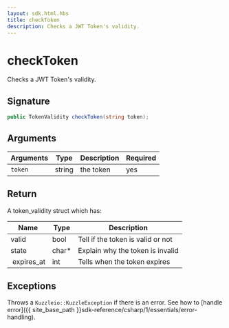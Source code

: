 ```yaml
---
layout: sdk.html.hbs
title: checkToken
description: Checks a JWT Token's validity.
---
```


# checkToken

Checks a JWT Token's validity.

## Signature

```csharp
public TokenValidity checkToken(string token);
```

## Arguments

| Arguments    | Type    | Description | Required
|--------------|---------|-------------|----------
| `token`      | string  | the token   | yes

## Return

A token_validity struct which has:

| Name                | Type     | Description                        
| ------------------- | -------- | -----------------------------------
| valid               | bool     | Tell if the token is valid or not
| state               | char\*   | Explain why the token is invalid
| expires_at          | int      | Tells when the token expires

## Exceptions

Throws a `Kuzzleio::KuzzleException` if there is an error. See how to [handle error]({{ site_base_path }}sdk-reference/csharp/1/essentials/error-handling).

